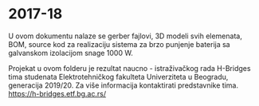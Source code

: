 # 2017-18


U ovom dokumentu nalaze se gerber fajlovi, 3D modeli svih elemenata, BOM, source kod za realizaciju sistema za brzo punjenje baterija sa galvanskom izolacijom snage 1000 W.
 
Projekat u ovom folderu je rezultat naucno - istraživačkog rada H-Bridges tima studenata Elektrotehničkog fakulteta Univerziteta u Beogradu, generacija 2019/20.
Za više informacija kontaktirati predstavnike tima. https://h-bridges.etf.bg.ac.rs/


